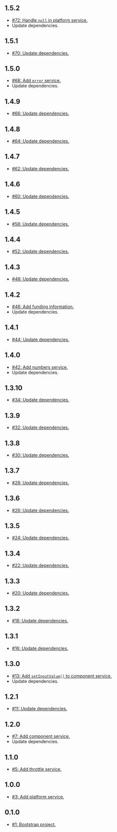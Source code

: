 ## 1.5.2
* [#72: Handle `null` in platform service.](https://github.com/haensl/services/issues/72)
* Update dependencies.

## 1.5.1
* [#70: Update dependencies.](https://github.com/haensl/services/issues/70)

## 1.5.0
* [#68: Add `error` service.](https://github.com/haensl/services/issues/68)
* Update dependencies.

## 1.4.9
* [#66: Update dependencies.](https://github.com/haensl/services/issues/66)

## 1.4.8
* [#64: Update dependencies.](https://github.com/haensl/services/issues/64)

## 1.4.7
* [#62: Update dependencies.](https://github.com/haensl/services/issues/62)

## 1.4.6
* [#60: Update dependencies.](https://github.com/haensl/services/issues/60)

## 1.4.5
* [#58: Update dependencies.](https://github.com/haensl/services/issues/58)

## 1.4.4
* [#52: Update dependencies.](https://github.com/haensl/services/issues/52)

## 1.4.3
* [#48: Update dependencies.](https://github.com/haensl/services/issues/48)

## 1.4.2
* [#46: Add funding information.](https://github.com/haensl/services/issues/46)
* Update dependencies.

## 1.4.1
* [#44: Update dependencies.](https://github.com/haensl/services/issues/44)

## 1.4.0
* [#42: Add numbers service.](https://github.com/haensl/services/issues/42)
* Update dependencies.

## 1.3.10
* [#34: Update dependencies.](https://github.com/haensl/services/issues/34)

## 1.3.9
* [#32: Update dependencies.](https://github.com/haensl/services/issues/32)

## 1.3.8
* [#30: Update dependencies.](https://github.com/haensl/services/issues/30)

## 1.3.7
* [#28: Update dependencies.](https://github.com/haensl/services/issues/28)

## 1.3.6
* [#26: Update dependencies.](https://github.com/haensl/services/issues/26)

## 1.3.5
* [#24: Update dependencies.](https://github.com/haensl/services/issues/24)

## 1.3.4
* [#22: Update dependencies.](https://github.com/haensl/services/issues/22)

## 1.3.3
* [#20: Update dependencies.](https://github.com/haensl/services/issues/20)

## 1.3.2
* [#18: Update dependencies.](https://github.com/haensl/services/issues/18)

## 1.3.1
* [#16: Update dependencies.](https://github.com/haensl/services/issues/16)

## 1.3.0
* [#13: Add `setInputValue()` to component service.](https://github.com/haensl/services/issues/13)
* Update dependencies.

## 1.2.1
* [#11: Update dependencies.](https://github.com/haensl/services/issues/11)

## 1.2.0
* [#7: Add component service.](https://github.com/haensl/services/issues/7)
* Update dependencies.

## 1.1.0
* [#5: Add throttle service.](https://github.com/haensl/services/issues/5)

## 1.0.0
* [#3: Add platform service.](https://github.com/haensl/services/issues/3)

## 0.1.0
* [#1: Bootstrap project.](https://github.com/haensl/services/issues/1)
